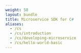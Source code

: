 ```yaml
---
weight: 50
layout: bundle
title: Microservice SDK for C#
aliases:
  - /cs
  - /cs/introduction
  - /cs/developing-microservice
  - /cs/hello-world-basic
---
```

